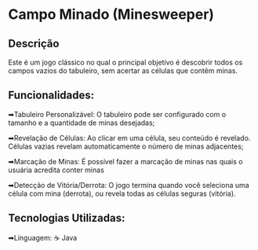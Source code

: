 # Campo Minado (Minesweeper)

## Descrição

Este é um jogo clássico no qual o principal objetivo é descobrir todos os campos vazios do tabuleiro, sem acertar as células que contêm minas.

## Funcionalidades:

<p>➡Tabuleiro Personalizável: O tabuleiro pode ser configurado com o tamanho e a quantidade de minas desejadas;</p> 
<p>➡Revelação de Células: Ao clicar em uma célula, seu conteúdo é revelado. Células vazias revelam automaticamente o número de minas adjacentes;</p>
<p>➡Marcação de Minas: É possível fazer a marcação de minas nas quais o usuária acredita conter minas</p>
<p>➡Detecção de Vitória/Derrota: O jogo termina quando você seleciona uma célula com mina (derrota), ou revela todas as células seguras (vitória).</p>

## Tecnologias Utilizadas:
<p>➡Linguagem: ☕ Java </p>


